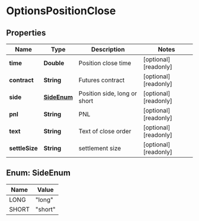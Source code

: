 
# OptionsPositionClose

## Properties

Name | Type | Description | Notes
------------ | ------------- | ------------- | -------------
**time** | **Double** | Position close time |  [optional] [readonly]
**contract** | **String** | Futures contract |  [optional] [readonly]
**side** | [**SideEnum**](#SideEnum) | Position side, long or short |  [optional] [readonly]
**pnl** | **String** | PNL |  [optional] [readonly]
**text** | **String** | Text of close order |  [optional] [readonly]
**settleSize** | **String** | settlement size |  [optional] [readonly]

## Enum: SideEnum

Name | Value
---- | -----
LONG | &quot;long&quot;
SHORT | &quot;short&quot;

